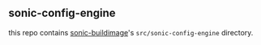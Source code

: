 sonic-config-engine
---

this repo contains [sonic-buildimage](https://github.com/Azure/sonic-buildimage)'s `src/sonic-config-engine` directory.
